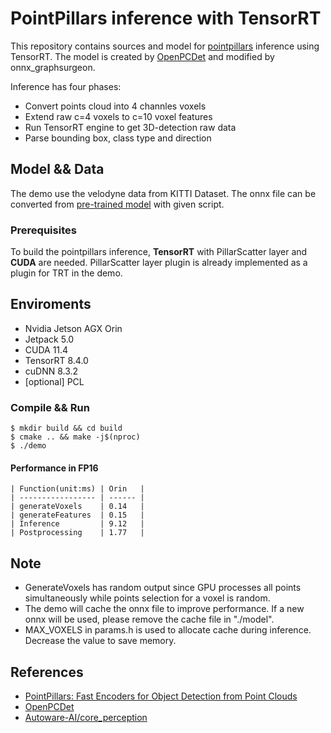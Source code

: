 # PointPillars inference with TensorRT
This repository contains sources and model for [pointpillars](https://arxiv.org/abs/1812.05784) inference using TensorRT.
The model is created by [OpenPCDet](https://github.com/open-mmlab/OpenPCDet) and modified by onnx_graphsurgeon.

Inference has four phases:
- Convert points cloud into 4 channles voxels
- Extend raw c=4 voxels to c=10 voxel features
- Run TensorRT engine to get 3D-detection raw data
- Parse bounding box, class type and direction

## Model && Data
The demo use the velodyne data from KITTI Dataset.
The onnx file can be converted from [pre-trained model](https://drive.google.com/file/d/1wMxWTpU1qUoY3DsCH31WJmvJxcjFXKlm/view) with given script.

### Prerequisites
To build the pointpillars inference, **TensorRT** with PillarScatter layer and **CUDA** are needed. PillarScatter layer plugin is already implemented as a plugin for TRT in the demo.

## Enviroments
- Nvidia Jetson AGX Orin
- Jetpack 5.0
- CUDA 11.4
- TensorRT 8.4.0
- cuDNN 8.3.2
- [optional] PCL

### Compile && Run
```shell
$ mkdir build && cd build
$ cmake .. && make -j$(nproc)
$ ./demo
```

#### Performance in FP16
```
| Function(unit:ms) | Orin   |
| ----------------- | ------ |
| generateVoxels    | 0.14   |
| generateFeatures  | 0.15   |
| Inference         | 9.12   |
| Postprocessing    | 1.77   |
```

## Note
- GenerateVoxels has random output since GPU processes all points simultaneously while points selection for a voxel is random.
- The demo will cache the onnx file to improve performance. If a new onnx will be used, please remove the cache file in "./model".
- MAX_VOXELS in params.h is used to allocate cache during inference. Decrease the value to save memory.

## References
- [PointPillars: Fast Encoders for Object Detection from Point Clouds](https://arxiv.org/abs/1812.05784)
- [OpenPCDet](https://github.com/open-mmlab/OpenPCDet)
- [Autoware-AI/core_perception](https://github.com/Autoware-AI/core_perception)
